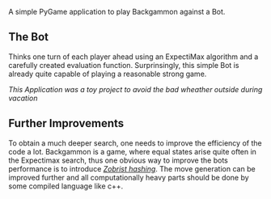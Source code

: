 A simple PyGame application to play Backgammon against a Bot.

## The Bot
Thinks one turn of each player ahead using an ExpectiMax algorithm and a carefully created evaluation function. Surprinsingly, this simple Bot is already quite capable of playing a reasonable strong game.

*This Application was a toy project to avoid the bad wheather outside during vacation*

## Further Improvements
To obtain a much deeper search, one needs to improve the efficiency of the code a lot. Backgammon is a game, where equal states arise quite often in the Expectimax search, thus one obvious way to improve the bots performance is to introduce [*Zobrist hashing*](https://en.wikipedia.org/wiki/Zobrist_hashing).
The move generation can be improved further and all computationally heavy parts should be done by some compiled language like c++.
